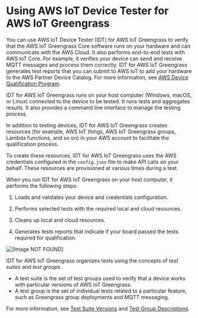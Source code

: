 # Using AWS IoT Device Tester for AWS IoT Greengrass<a name="device-tester-for-greengrass-ug"></a>

You can use AWS IoT Device Tester \(IDT\) for AWS IoT Greengrass to verify that the AWS IoT Greengrass Core software runs on your hardware and can communicate with the AWS Cloud\. It also performs end\-to\-end tests with AWS IoT Core\. For example, it verifies your device can send and receive MQTT messages and process them correctly\. IDT for AWS IoT Greengrass generates test reports that you can submit to AWS IoT to add your hardware to the AWS Partner Device Catalog\. For more information, see [AWS Device Qualification Program](https://aws.amazon.com/partners/dqp/)\. 

IDT for AWS IoT Greengrass runs on your host computer \(Windows, macOS, or Linux\) connected to the device to be tested\. It runs tests and aggregates results\. It also provides a command line interface to manage the testing process\.

In addition to testing devices, IDT for AWS IoT Greengrass creates resources \(for example, AWS IoT things, AWS IoT Greengrass groups, Lambda functions, and so on\) in your AWS account to facilitate the qualification process\.

<a name="idt-aws-credentials"></a>To create these resources, IDT for AWS IoT Greengrass uses the AWS credentials configured in the `config.json` file to make API calls on your behalf\. These resources are provisioned at various times during a test\.

When you run IDT for AWS IoT Greengrass on your host computer, it performs the following steps:

1. Loads and validates your device and credentials configuration\.

1. Performs selected tests with the required local and cloud resources\.

1. Cleans up local and cloud resources\.

1. Generates tests reports that indicate if your board passed the tests required for qualification\.

![\[Image NOT FOUND\]](http://docs.aws.amazon.com/greengrass/latest/developerguide/images/devicetester_gg.png)

IDT for AWS IoT Greengrass organizes tests using the concepts of *test suites* and *test groups*\.<a name="idt-test-suites-groups"></a>
+ A test suite is the set of test groups used to verify that a device works with particular versions of AWS IoT Greengrass\.
+ A test group is the set of individual tests related to a particular feature, such as Greengrass group deployments and MQTT messaging\.

 For more information, see [Test Suite Versions](run-tests.md#idt-test-suite-versions) and [Test Group Descriptions](dt-test-groups.md)\.